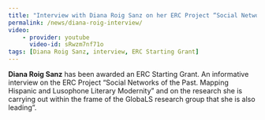 ```yaml
---
title: "Interview with Diana Roig Sanz on her ERC Project “Social Networks of the Past”"
permalink: /news/diana-roig-interview/
video:
    - provider: youtube
      video-id: sRwzm7nf71o
tags: [Diana Roig Sanz, interview, ERC Starting Grant]
---
```

**Diana Roig Sanz** has been awarded an ERC Starting Grant. An informative interview on the ERC Project “Social Networks of the Past. Mapping Hispanic and Lusophone Literary Modernity” and on the research she is carrying out within the frame of the GlobaLS research group that she is also leading”.
